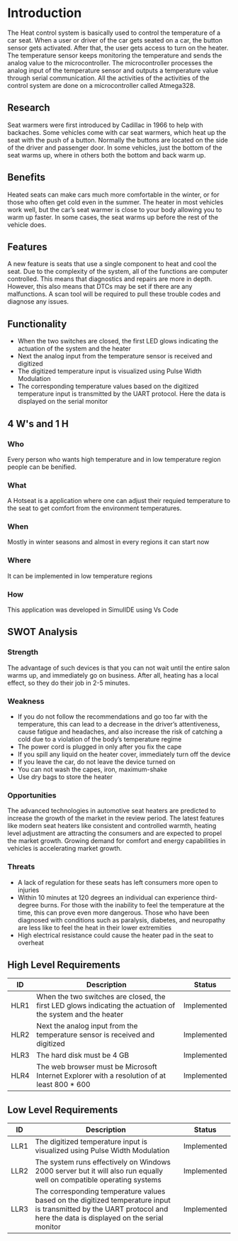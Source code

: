# Introduction
The Heat control system is basically used to control the temperature of a car seat. When a user or driver of the car gets seated on a car, the button sensor gets activated. After that, the user gets access to turn on the heater. The temperature sensor keeps monitoring the temperature and sends the analog value to the microcontroller. The microcontroller processes the analog input of the temperature sensor and outputs a temperature value through serial communication. All the activities of the activities of the control system are done on a microcontroller called Atmega328.

## Research
Seat warmers were first introduced by Cadillac in 1966 to help with backaches. Some vehicles come with car seat warmers, which heat up the seat with the push of a button. Normally the buttons are located on the side of the driver and passenger door. In some vehicles, just the bottom of the seat warms up, where in others both the bottom and back warm up.

## Benefits
Heated seats can make cars much more comfortable in the winter, or for those who often get cold even in the summer. The heater in most vehicles work well, but the car’s seat warmer is close to your body allowing you to warm up faster. In some cases, the seat warms up before the rest of the vehicle does.

## Features
A new feature is seats that use a single component to heat and cool the seat. Due to the complexity of the system, all of the functions are computer controlled. This means that diagnostics and repairs are more in depth. However, this also means that DTCs may be set if there are any malfunctions. A scan tool will be required to pull these trouble codes and diagnose any issues.

## Functionality
  - When the two switches are closed, the first LED glows indicating the actuation of the system and the heater
  - Next the analog input from the temperature sensor is received and digitized
  - The digitized temperature input is visualized using Pulse Width Modulation
  - The corresponding temperature values based on the digitized temperature input is transmitted by the UART protocol. Here the data is displayed on the     serial monitor

## 4 W's and 1 H
### Who
Every person who wants high temperature and in low temperature region people can be benified.

### What
A Hotseat is a application where one can adjust their requied temperature to the seat to get comfort from the environment temperatures.

### When
Mostly in winter seasons and almost in every regions it can start now

### Where
It can be implemented in low temperature regions

### How
This application was developed in SimulIDE using Vs Code

## SWOT Analysis
### Strength
The advantage of such devices is that you can not wait until the entire salon warms up, and immediately go on business. After all, heating has a local effect, so they do their job in 2-5 minutes.

### Weakness
- If you do not follow the recommendations and go too far with the temperature, this can lead to a decrease in the driver’s attentiveness, cause fatigue   and headaches, and also increase the risk of catching a cold due to a violation of the body’s temperature regime
- The power cord is plugged in only after you fix the cape
- If you spill any liquid on the heater cover, immediately turn off the device
- If you leave the car, do not leave the device turned on
- You can not wash the capes, iron, maximum-shake
- Use dry bags to store the heater

### Opportunities
The advanced technologies in automotive seat heaters are predicted to increase the growth of the market in the review period. The latest features like modern seat heaters like consistent and controlled warmth, heating level adjustment are attracting the consumers and are expected to propel the market growth. Growing demand for comfort and energy capabilities in vehicles is accelerating market growth.

### Threats

- A lack of regulation for these seats has left consumers more open to injuries
- Within 10 minutes at 120 degrees an individual can experience third-degree burns. For those with the inability to feel the temperature at the time,       this can prove even more dangerous. Those who have been diagnosed with conditions such as paralysis, diabetes, and neuropathy are less like to 
  feel the heat in their lower extremities
- High electrical resistance could cause the heater pad in the seat to overheat

## High Level Requirements

|ID|Description|Status|
|--|-----------|------|
|HLR1|When the two switches are closed, the first LED glows indicating the actuation of the system and the heater|Implemented|
|HLR2|Next the analog input from the temperature sensor is received and digitized|Implemented|
|HLR3|The hard disk must be 4 GB|Implemented|
|HLR4|The web browser must be Microsoft Internet Explorer with a resolution of at least 800 * 600|Implemented|

## Low Level Requirements

|ID|Description|Status|
|--|-----------|------|
|LLR1|The digitized temperature input is visualized using Pulse Width Modulation|Implemented|
|LLR2|The system runs effectively on Windows 2000 server but it will also run equally well on compatible operating systems|Implemented|
|LLR3|The corresponding temperature values based on the digitized temperature input is transmitted by the UART protocol and here the data is displayed on the serial monitor|Implemented|
